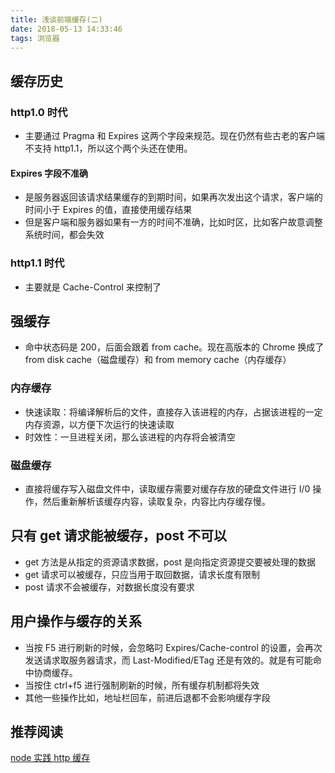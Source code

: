 ```yaml
---
title: 浅谈前端缓存(二)
date: 2018-05-13 14:33:46
tags: 浏览器
---
```


## 缓存历史

### http1.0 时代

* 主要通过 Pragma 和 Expires 这两个字段来规范。现在仍然有些古老的客户端不支持 http1.1，所以这个两个头还在使用。

#### Expires 字段不准确

* 是服务器返回该请求结果缓存的到期时间，如果再次发出这个请求，客户端的时间小于 Expires 的值，直接使用缓存结果
* 但是客户端和服务器如果有一方的时间不准确，比如时区，比如客户故意调整系统时间，都会失效

### http1.1 时代

* 主要就是 Cache-Control 来控制了

## 强缓存

* 命中状态码是 200，后面会跟着 from cache。现在高版本的 Chrome 换成了 from disk cache（磁盘缓存）和 from memory cache（内存缓存）

### 内存缓存

* 快速读取：将编译解析后的文件，直接存入该进程的内存，占据该进程的一定内存资源，以方便下次运行的快速读取
* 时效性：一旦进程关闭，那么该进程的内存将会被清空

### 磁盘缓存

* 直接将缓存写入磁盘文件中，读取缓存需要对缓存存放的硬盘文件进行 I/0 操作，然后重新解析该缓存内容，读取复杂，内容比内存缓存慢。

## 只有 get 请求能被缓存，post 不可以

* get 方法是从指定的资源请求数据，post 是向指定资源提交要被处理的数据
* get 请求可以被缓存，只应当用于取回数据，请求长度有限制
* post 请求不会被缓存，对数据长度没有要求

## 用户操作与缓存的关系

* 当按 F5 进行刷新的时候，会忽略叼 Expires/Cache-control 的设置，会再次发送请求取服务器请求，而 Last-Modified/ETag 还是有效的。就是有可能命中协商缓存。
* 当按住 ctrl+f5 进行强制刷新的时候，所有缓存机制都将失效
* 其他一些操作比如，地址栏回车，前进后退都不会影响缓存字段

## 推荐阅读

[node 实践 http 缓存](https://github.com/renjie1996/Doger-FrontEnd-Blog/issues/2)
